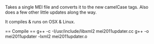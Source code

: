 Takes a single MEI file and converts it to the new camelCase tags. Also does a few other little updates along the way.

It compiles & runs on OSX & Linux.

== Compile ==
g++ -c -I/usr/include/libxml2 mei2011updater.cc
g++ -o mei2011updater -lxml2 mei2011updater.o

